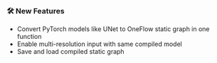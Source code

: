 ### 🛠️ New Features 

- Convert PyTorch models like UNet to OneFlow static graph in one function
- Enable multi-resolution input with same compiled model 
- Save and load compiled static graph



